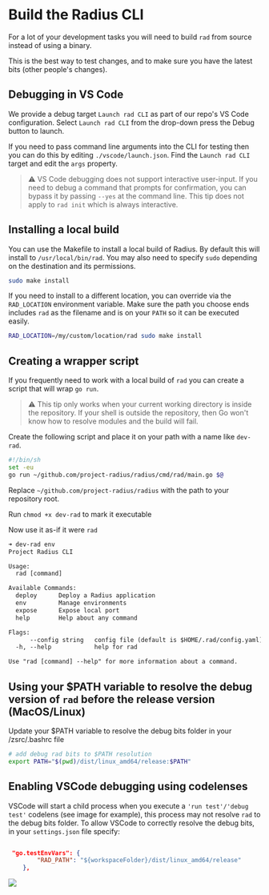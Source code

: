 # Build the Radius CLI

For a lot of your development tasks you will need to build `rad` from source instead of using a binary.

This is the best way to test changes, and to make sure you have the latest bits (other people's changes).

## Debugging in VS Code

We provide a debug target `Launch rad CLI` as part of our repo's VS Code configuration. Select `Launch rad CLI` from the drop-down press the Debug button to launch.

If you need to pass command line arguments into the CLI for testing then you can do this by editing `./vscode/launch.json`. Find the `Launch rad CLI` target and edit the `args` property.

> ⚠️ VS Code debugging does not support interactive user-input. If you need to debug a command that prompts for confirmation, you can bypass it by passing `--yes` at the command line. This tip does not apply to `rad init` which is always interactive.

## Installing a local build

You can use the Makefile to install a local build of Radius. By default this will install to `/usr/local/bin/rad`. You may also need to specify `sudo` depending on the destination and its permissions.

```sh
sudo make install
```

If you need to install to a different location, you can override via the `RAD_LOCATION` environment variable. Make sure the path you choose ends includes `rad` as the filename and is on your `PATH` so it can be executed easily.

```sh
RAD_LOCATION=/my/custom/location/rad sudo make install
```

## Creating a wrapper script

If you frequently need to work with a local build of `rad` you can create a script that will wrap `go run`.

> ⚠️ This tip only works when your current working directory is inside the repository. If your shell is outside the repository, then Go won't know how to resolve modules and the build will fail.

Create the following script and place it on your path with a name like `dev-rad`.

```sh
#!/bin/sh
set -eu
go run ~/github.com/project-radius/radius/cmd/rad/main.go $@
```

Replace `~/github.com/project-radius/radius` with the path to your repository root.

Run `chmod +x dev-rad` to mark it executable

Now use it as-if it were `rad`

```txt
➜ dev-rad env
Project Radius CLI

Usage:
  rad [command]

Available Commands:
  deploy      Deploy a Radius application
  env         Manage environments
  expose      Expose local port
  help        Help about any command

Flags:
      --config string   config file (default is $HOME/.rad/config.yaml)
  -h, --help            help for rad

Use "rad [command] --help" for more information about a command.
```

## Using your $PATH variable to resolve the debug version of `rad` before the release version (MacOS/Linux)

Update your $PATH variable to resolve the debug bits folder in your /zsrc/.bashrc file

```bash
# add debug rad bits to $PATH resolution
export PATH="$(pwd)/dist/linux_amd64/release:$PATH"
```

## Enabling VSCode debugging using codelenses

VSCode will start a child process when you execute a `'run test'/'debug test'` codelens (see image for example), this process may not resolve `rad` to the debug bits folder. To allow VSCode to correctly resolve the debug bits,  in your `settings.json` file specify:

```json

 "go.testEnvVars": {
        "RAD_PATH": "${workspaceFolder}/dist/linux_amd64/release"
    },

```

![](https://user-images.githubusercontent.com/9611108/174677971-673e220b-7447-4330-b25b-9a6e0d01b351.png)
